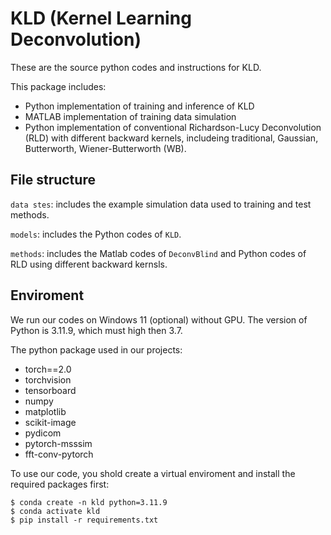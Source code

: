 # KLD (Kernel Learning Deconvolution)

These are the source python codes and instructions for KLD.

This package includes:
- Python implementation of training and inference of KLD
- MATLAB implementation of training data simulation
- Python implementation of conventional Richardson-Lucy Deconvolution (RLD) with different backward kernels, includeing traditional, Gaussian, Butterworth, Wiener-Butterworth (WB).

## File structure
`data stes`: includes the example simulation data used to training and test methods.

`models`: includes the Python codes of `KLD`.

`methods`: includes the Matlab codes of `DeconvBlind` and Python codes of RLD using different backward kernsls.

## Enviroment
We run our codes on Windows 11 (optional) without GPU. The version of Python is 3.11.9, which must high then 3.7.

The python package used in our projects:
- torch==2.0
- torchvision
- tensorboard
- numpy
- matplotlib
- scikit-image
- pydicom
- pytorch-msssim
- fft-conv-pytorch

To use our code, you shold create a virtual enviroment and install the required packages first:

```
$ conda create -n kld python=3.11.9 
$ conda activate kld
$ pip install -r requirements.txt
```






